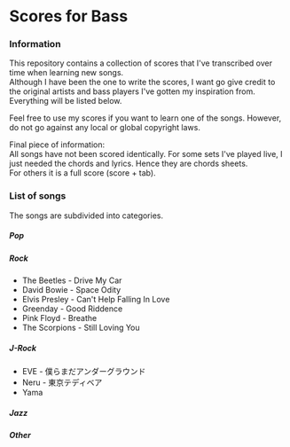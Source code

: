 # Scores for Bass

### Information
This repository contains a collection of scores that I've transcribed over time when learning new songs.<br>Although I have been the one to write the scores, I want go give credit to the original artists and bass players I've gotten my inspiration from. Everything will be listed below.

Feel free to use my scores if you want to learn one of the songs. However, do not go against any local or global copyright laws.

Final piece of information:<br>
All songs have not been scored identically. For some sets I've played live, I just needed the chords and lyrics. Hence they are chords sheets.<br>
For others it is a full score (score + tab).

### List of songs
The songs are subdivided into categories.

##### Pop


##### Rock
- The Beetles     - Drive My Car
- David Bowie     - Space Odity
- Elvis Presley   - Can't Help Falling In Love
- Greenday        - Good Riddence
- Pink Floyd      - Breathe
- The Scorpions   - Still Loving You

##### J-Rock
- EVE     - 僕らまだアンダーグラウンド
- Neru    - 東京テディベア
- Yama

##### Jazz

##### Other
